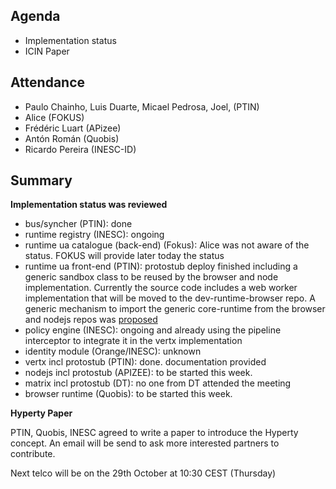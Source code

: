 ## Agenda

* Implementation status
* ICIN Paper

## Attendance

* Paulo Chainho, Luis Duarte, Micael Pedrosa, Joel,  (PTIN)
* Alice (FOKUS)
* Frédéric Luart (APizee)
* Antón Román (Quobis)
* Ricardo Pereira (INESC-ID)


## Summary

**Implementation status was reviewed**

 * bus/syncher (PTIN): done
 * runtime registry (INESC): ongoing
 * runtime ua catalogue (back-end) (Fokus): Alice was not aware of the status. FOKUS will provide later today the status
 * runtime ua front-end (PTIN): protostub deploy finished including a generic sandbox class to be reused by the browser and node implementation. Currently the source code includes a web worker implementation that will be moved to the dev-runtime-browser repo. A generic mechanism to import the generic core-runtime from the browser and nodejs repos was [proposed](https://github.com/reTHINK-project/dev-runtime-browser/issues/2)
 * policy engine (INESC): ongoing and already using the pipeline interceptor to integrate it in the vertx implementation
 * identity module (Orange/INESC): unknown
 * vertx incl protostub (PTIN): done. documentation provided
 * nodejs incl protostub (APIZEE): to be started this week.
 * matrix incl protostub (DT): no one from DT attended the meeting
 * browser runtime (Quobis): to be started this week.

**Hyperty Paper**

PTIN, Quobis, INESC agreed to write a paper to introduce the Hyperty concept. An email will be send to ask more interested partners to contribute.

Next telco will be on the 29th October at 10:30 CEST (Thursday)

